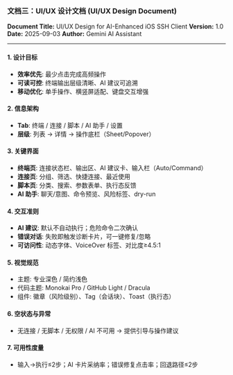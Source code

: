 ### **文档三：UI/UX 设计文档 (UI/UX Design Document)**

**Document Title:** UI/UX Design for AI-Enhanced iOS SSH Client
**Version:** 1.0
**Date:** 2025-09-03
**Author:** Gemini AI Assistant

---

#### 1. 设计目标
- **效率优先**: 最少点击完成高频操作
- **可读可控**: 终端输出层级清晰、AI 建议可追溯
- **移动优化**: 单手操作、横竖屏适配、键盘交互增强

#### 2. 信息架构
- **Tab**: 终端 / 连接 / 脚本 / AI 助手 / 设置
- **层级**: 列表 → 详情 → 操作底栏（Sheet/Popover）

#### 3. 关键界面
- **终端页**: 连接状态栏、输出区、AI 建议卡、输入栏（Auto/Command）
- **连接页**: 分组、筛选、快捷连接、最近使用
- **脚本页**: 分类、搜索、参数表单、执行态反馈
- **AI 助手**: 聊天/意图、命令预览、风险标签、dry-run

#### 4. 交互准则
- **AI 建议**: 默认不自动执行；危险命令二次确认
- **错误对话**: 失败即触发诊断卡片，可一键修复/忽略
- **可访问性**: 动态字体、VoiceOver 标签、对比度≥4.5:1

#### 5. 视觉规范
- 主题: 专业深色 / 简约浅色
- 代码主题: Monokai Pro / GitHub Light / Dracula
- 组件: 徽章（风险级别）、Tag（会话块）、Toast（执行态）

#### 6. 空状态与异常
- 无连接 / 无脚本 / 无权限 / AI 不可用 → 提供引导与操作建议

#### 7. 可用性度量
- 输入→执行≤2步；AI 卡片采纳率；错误修复点击率；回退路径≤2步
